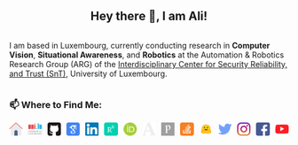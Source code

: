 <h2 style="text-align: center;">Hey there 👋, I am Ali!</h2>

<div style="display: flex; gap: 20px; align-items: center;">
    <div style="flex: 1; display: grid; gap: 4px; grid-auto-flow: column;">
        <!-- Content related to research -->
        <p>I am based in Luxembourg, currently conducting research in <b>Computer Vision</b>, <b>Situational Awareness</b>, and <b>Robotics</b> at the Automation & Robotics Research Group (ARG) of the <a href="https://www.uni.lu/snt-en/" target="_blank">Interdisciplinary Center for Security Reliability, and Trust (SnT)</a>, University of Luxembourg.</p>
    </div>
    <!--
    <div style="flex: 1;">
        <p align="center">
            <img src="programmer.gif" alt="Programmer" style="margin: 10px;"/>
        </p>
    </div>
    -->
</div>

<!-- <div style="text-align:center; display: flex; gap: 20px; align-items: center;">
    <a href="#">
        <img  alt="alitourani's GitHub Stats" src="https://awesome-github-stats.azurewebsites.net/user-stats/alitourani?cardType=github&theme=merko&preferLogin=false" />
    </a>
</div> -->

### 📫 Where to Find Me:

<div style="display: grid; gap: 10px; grid-auto-flow: column;" align="center">
    <a href="https://alitourani.github.io/" target="_blank"><img src="logos/home.svg" width="35px" alt="Home" /></a>
    <a href="https://www.uni.lu/snt-en/people/ali-tourani/" target="_blank"><img src="logos/unilu.svg" width="35px" alt="Web-Page" /></a>
    <a href="https://github.com/alitourani" target="_blank"><img src="logos/github.svg" width="35px" alt="GitHub" /></a>
    <a href="http://scholar.google.com/citations?user=_VkNRkUAAAAJ&hl=en" target="_blank"><img src="logos/gscholar.svg" width="35px" alt="Google Scholar" /></a>
    <a href="https://www.linkedin.com/in/alitourani/" target="_blank"><img src="logos/linkedin.svg" width="35px" alt="LinkedIn" /></a>
    <a href="https://www.researchgate.net/profile/Ali-Tourani-2" target="_blank"><img src="logos/researchgate.svg" width="35px" alt="Researchgate" /></a>
    <a href="https://orcid.org/0000-0002-6955-1172" target="_blank"><img src="logos/orcid.svg" width="35px" alt="ORCID" /></a>
    <a href="https://uni-lu.academia.edu/AliTourani" target="_blank"><img src="logos/academia.svg" width="35px" alt="Academia" /></a>
    <a href="https://www.webofscience.com/wos/author/record/HNQ-0031-2023" target="_blank"><img src="logos/publons.svg" width="35px" alt="WoS" /></a>
    <a href="https://stackoverflow.com/users/2425822/ali-tourani" target="_blank"><img src="logos/stackoverflow.svg" width="35px" alt="StackOverflow" /></a>
    <a href="https://huggingface.co/alitourani" target="_blank"><img src="logos/hf-logo.svg" width="35px" alt="HuggingFace" /></a>
    <a href="https://twitter.com/a_tourani" target="_blank"><img src="logos/twitter.svg" width="35px" alt="Twitter" /></a>
    <a href="https://www.instagram.com/alitourani_" target="_blank"><img src="logos/instagram.svg" width="35px" alt="Instagram" /></a>
    <a href="https://www.facebook.com/ali.tourani/" target="_blank"><img src="logos/facebook.svg" width="35px" alt="Facebook" /></a>
    <a href="https://www.youtube.com/@a_tourani" target="_blank"><img src="logos/youtube.svg" width="35px" alt="YouTube" /></a>
</div>
